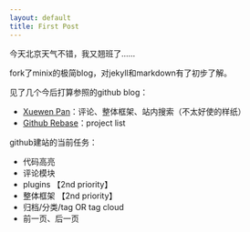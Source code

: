 ```yaml
---
layout: default
title: First Post
---
```


今天北京天气不错，我又翘班了……

fork了minix的极简blog，对jekyll和markdown有了初步了解。

见了几个今后打算参照的github blog：
* [Xuewen Pan](http://www.winfirm.cn/)：评论、整体框架、站内搜索（不太好使的样纸）
* [Github Rebase](http://rebase.github.io/)：project list

github建站的当前任务：
* 代码高亮
* 评论模块
* plugins 【2nd priority】
* 整体框架 【2nd priority】
* 归档/分类/tag OR tag cloud
* 前一页、后一页
